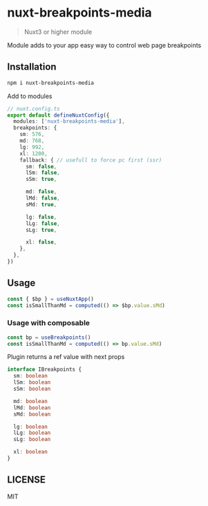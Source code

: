 # nuxt-breakpoints-media

> Nuxt3 or higher module

Module adds to your app easy way to control web page breakpoints

## Installation

```sh
npm i nuxt-breakpoints-media
```

Add to modules

```ts
// nuxt.config.ts
export default defineNuxtConfig({
  modules: ['nuxt-breakpoints-media'],
  breakpoints: {
    sm: 576,
    md: 768,
    lg: 992,
    xl: 1200,
    fallback: { // usefull to force pc first (ssr)
      sm: false,
      lSm: false,
      sSm: true,

      md: false,
      lMd: false,
      sMd: true,

      lg: false,
      lLg: false,
      sLg: true,

      xl: false,
    },
  },
})
```

## Usage

```ts
const { $bp } = useNuxtApp()
const isSmallThanMd = computed(() => $bp.value.sMd)
```

### Usage with composable
```ts
const bp = useBreakpoints()
const isSmallThanMd = computed(() => bp.value.sMd)
```


Plugin returns a ref value with next props

```ts
interface IBreakpoints {
  sm: boolean
  lSm: boolean
  sSm: boolean

  md: boolean
  lMd: boolean
  sMd: boolean

  lg: boolean
  lLg: boolean
  sLg: boolean

  xl: boolean
}
```

## LICENSE

MIT
